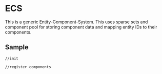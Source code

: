 # ECS

This is a generic Entity-Component-System. This uses sparse sets and component pool for storing component data and mapping entity IDs to their components.

## Sample


```
//init

//register components

```